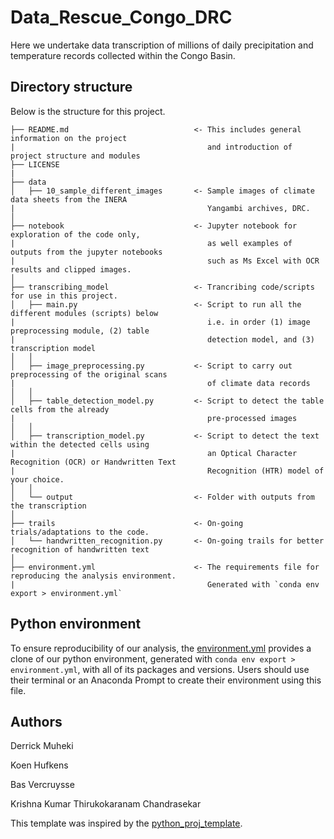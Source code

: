 # Data_Rescue_Congo_DRC
Here we undertake data transcription of millions of daily precipitation and temperature records 
collected within the Congo Basin.

## Directory structure
Below is the structure for this project.
```
├── README.md                            <- This includes general information on the project
|                                           and introduction of project structure and modules
├── LICENSE
|
├── data
│   ├── 10_sample_different_images       <- Sample images of climate data sheets from the INERA
|                                           Yangambi archives, DRC.
│  
├── notebook                             <- Jupyter notebook for exploration of the code only,
|                                           as well examples of outputs from the jupyter notebooks
|                                           such as Ms Excel with OCR results and clipped images.
│
├── transcribing_model                   <- Trancribing code/scripts for use in this project.
│   ├── main.py                          <- Script to run all the different modules (scripts) below
|                                           i.e. in order (1) image preprocessing module, (2) table
|                                           detection model, and (3) transcription model
│   │
│   ├── image_preprocessing.py           <- Script to carry out preprocessing of the original scans
|                                           of climate data records
│   │
│   ├── table_detection_model.py         <- Script to detect the table cells from the already
|                                           pre-processed images
│   │
│   ├── transcription_model.py           <- Script to detect the text within the detected cells using
|                                           an Optical Character Recognition (OCR) or Handwritten Text
|                                           Recognition (HTR) model of your choice.               
│   │
│   └── output                           <- Folder with outputs from the transcription
│
├── trails                               <- On-going trials/adaptations to the code.            
│   └── handwritten_recognition.py       <- On-going trails for better recognition of handwritten text
│
├── environment.yml                      <- The requirements file for reproducing the analysis environment.
|                                           Generated with `conda env export > environment.yml`

```


## Python environment
To ensure reproducibility of our analysis, the [environment.yml](https://github.com/VUB-HYDR/Data_Rescue_Congo_DRC/blob/19af3b0897fc818428a8f503c2982c668b32eb54/environment.yml) provides a clone of our python environment, generated with `conda env export > environment.yml`, with all of its packages and versions. 
Users should use their terminal or an Anaconda Prompt to create their environment using this file.

## Authors
Derrick Muheki

Koen Hufkens

Bas Vercruysse

Krishna Kumar Thirukokaranam Chandrasekar


This template was inspired by the [python_proj_template](https://github.com/pepaaran/python_proj_template).


